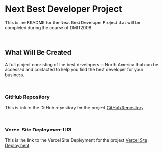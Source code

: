# Next Best Developer Project
 This is the README for the Next Best Developer Project that will be completed during the course of DMIT2008.

 <br/>

##  What Will Be Created
A full project consisting of the best developers in North America that can be accessed and contacted to help you find the best developer for your business.

 <br/>


### GitHub Repository
This is link to the GitHub repository for the project [GitHub Repository](https://github.com/abraara/all-things-basketball.git).   

 <br/>

### Vercel Site Deployment URL 
This is the link to the Vercel Site Deployment for the project [Vercel Site Deployment](https://next-best-developer.vercel.app).  

<br/>

